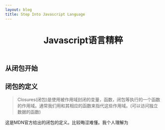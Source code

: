 ```yaml
---
layout: blog
title: Step Into Javascript Language 
---
```


<header>
<h1>Javascript语言精粹</h1>
</header>
<section>

# 从闭包开始

## 闭包的定义

> Closures(闭包)是使用被作用域封闭的变量，函数，闭包等执行的一个函数的作用域。通常我们用和其相应的函数来指代这些作用域。(可以访问独立数据的函数)

这是MDN官方给出的闭包的定义。比较晦涩难懂。我个人理解为

</section>
